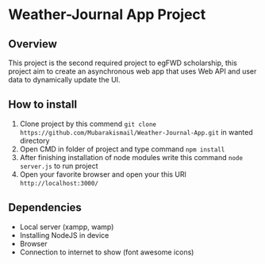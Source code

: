 # Weather-Journal App Project

## Overview
This project is the second required project to egFWD scholarship, this project aim to create an asynchronous web app that uses Web API and user data to dynamically update the UI. 

## How to install
1. Clone project by this commend  `git clone https://github.com/Mubarakismail/Weather-Journal-App.git` in wanted directory
2. Open CMD in folder of project and type command `npm install`
3. After finishing installation of node modules write this command `node server.js` to run project
4. Open your favorite browser and open your this URl `http://localhost:3000/`

## Dependencies

* Local server (xampp, wamp)
* Installing NodeJS in device
* Browser
* Connection to internet to show (font awesome icons)
